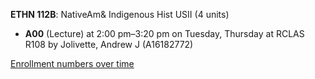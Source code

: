 **ETHN 112B**: NativeAm& Indigenous Hist USII (4 units)

- **A00** (Lecture) at 2:00 pm–3:20 pm on Tuesday, Thursday at RCLAS R108 by Jolivette, Andrew J (A16182772)

[Enrollment numbers over time](./ETHN112B.tsv)
